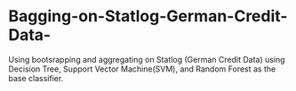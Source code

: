 # Bagging-on-Statlog-German-Credit-Data-
Using bootsrapping and aggregating on Statlog (German Credit Data) using Decision Tree, Support Vector Machine(SVM), and Random Forest as the base classifier.
